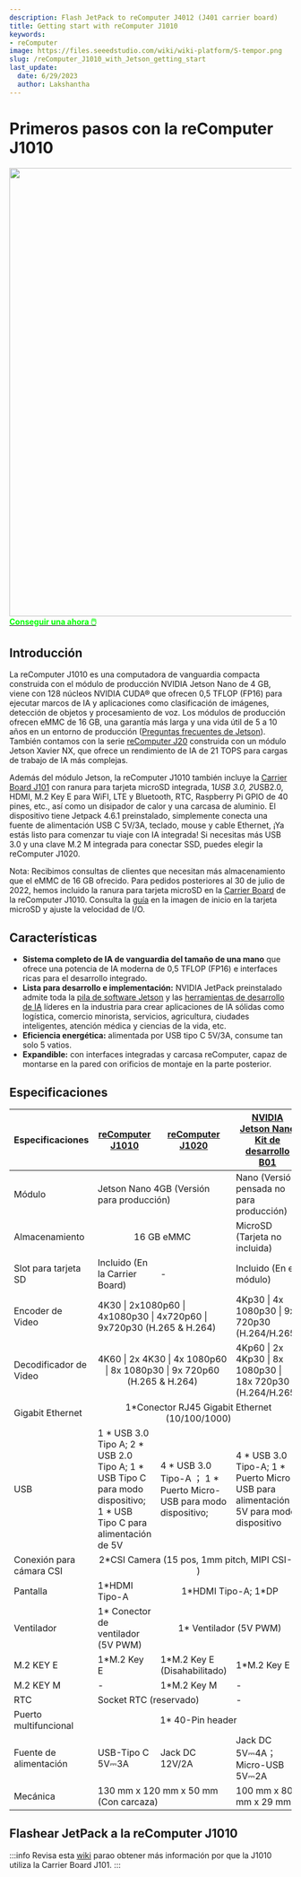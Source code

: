 ```yaml
---
description: Flash JetPack to reComputer J4012 (J401 carrier board)
title: Getting start with reComputer J1010
keywords:
- reComputer
image: https://files.seeedstudio.com/wiki/wiki-platform/S-tempor.png
slug: /reComputer_J1010_with_Jetson_getting_start
last_update:
  date: 6/29/2023
  author: Lakshantha
---
```


# Primeros pasos con la reComputer J1010

<div align="center"><img width ="800" src="https://media-cdn.seeedstudio.com/media/catalog/product/cache/bb49d3ec4ee05b6f018e93f896b8a25d/1/-/1-110061362-recomputer-j1010-first.jpg"/></div>

<div class="get_one_now_container" style={{textAlign: 'center'}}>
<a class="get_one_now_item" href="https://www.seeedstudio.com/Jetson-10-1-A0-p-5336.html">
            <strong><span><font color={'FFFFFF'} size={"4"}> Conseguir una ahora 🖱️</font></span></strong>
</a></div>

## Introducción
La reComputer J1010 es una computadora de vanguardia compacta construida con el módulo de producción NVIDIA Jetson Nano de 4 GB, viene con 128 núcleos NVIDIA CUDA® que ofrecen 0,5 TFLOP (FP16) para ejecutar marcos de IA y aplicaciones como clasificación de imágenes, detección de objetos y procesamiento de voz. Los módulos de producción ofrecen eMMC de 16 GB, una garantía más larga y una vida útil de 5 a 10 años en un entorno de producción ([Preguntas frecuentes de Jetson](https://developer.nvidia.com/embedded/faq)). También contamos con la serie [reComputer J20](https://www.seeedstudio.com/reComputer-J2021-p-5438.html?queryID=14111cbf2ca4f2951fd8a4c1762eb435&objectID=5438&indexName=bazaar_retailer_products) construida con un módulo Jetson Xavier NX, que ofrece un rendimiento de IA de 21 TOPS para cargas de trabajo de IA más complejas.

Además del módulo Jetson, la reComputer J1010 también incluye la [Carrier Board J101](https://www.seeedstudio.com/reComputer-J101-v2-Carrier-Board-for-Jetson-Nano-p-5396.html) con ranura para tarjeta microSD integrada, 1*USB 3.0, 2*USB2.0, HDMI, M.2 Key E para WiFI, LTE y Bluetooth, RTC, Raspberry Pi GPIO de 40 pines, etc., así como un disipador de calor y una carcasa de aluminio. El dispositivo tiene Jetpack 4.6.1 preinstalado, simplemente conecta una fuente de alimentación USB C 5V/3A, teclado, mouse y cable Ethernet, ¡Ya estás listo para comenzar tu viaje con IA integrada! Si necesitas más USB 3.0 y una clave M.2 M integrada para conectar SSD, puedes elegir la reComputer J1020.

Nota: Recibimos consultas de clientes que necesitan más almacenamiento que el eMMC de 16 GB ofrecido. Para pedidos posteriores al 30 de julio de 2022, hemos incluido la ranura para tarjeta microSD en la [Carrier Board](https://www.seeedstudio.com/reComputer-J101-v2-Carrier-Board-for-Jetson-Nano-p-5396.html) de la reComputer J1010. Consulta la [guía](https://wiki.seeedstudio.com/J1010_Boot_From_SD_Card/#flashing-system-from-j101-to-sd-card) en la imagen de inicio en la tarjeta microSD y ajuste la velocidad de I/O.

## Características

- **Sistema completo de IA de vanguardia del tamaño de una mano** que ofrece una potencia de IA moderna de 0,5 TFLOP (FP16) e interfaces ricas para el desarrollo integrado.
- **Lista para desarrollo e implementación:** NVIDIA JetPack preinstalado admite toda la [pila de software Jetson](https://developer.nvidia.com/embedded/develop/software) y las [herramientas de desarrollo de IA](https://wiki.seeedstudio.com/Jetson-AI-developer-tools/) líderes en la industria para crear aplicaciones de IA sólidas como logística, comercio minorista, servicios, agricultura, ciudades inteligentes, atención médica y ciencias de la vida, etc.
- **Eficiencia energética:** alimentada por USB tipo C 5V/3A, consume tan solo 5 vatios.
- **Expandible:** con interfaces integradas y carcasa reComputer, capaz de montarse en la pared con orificios de montaje en la parte posterior.

## Especificaciones

<table>
  <thead>
    <tr>
      <th>Especificaciones</th>
      <th><a href="https://www.seeedstudio.com/Jetson-10-1-A0-p-5336.html">reComputer J1010</a></th>
      <th><a href="https://www.seeedstudio.com/Jetson-10-1-H0-p-5335.html">reComputer J1020</a></th>
      <th><a href="https://www.seeedstudio.com/NVIDIA-Jetson-Nano-Development-Kit-B01-p-4437.html">NVIDIA Jetson Nano Kit de desarrollo B01</a></th>
    </tr>
  </thead>
  <tbody>
    <tr>
      <td>Módulo</td>
      <td colspan='2'>Jetson Nano 4GB (Versión para producción)</td>
      <td>Nano (Versión pensada no para producción)</td>
    </tr>
    <tr>
      <td>Almacenamiento</td>
      <td colspan='2' align='center'>16 GB eMMC</td>
      <td>MicroSD (Tarjeta no incluida)</td>
    </tr>
    <tr>
      <td>Slot para tarjeta SD</td>
      <td>Incluido (En la Carrier Board)</td>
      <td>-</td>
      <td>Incluido (En el módulo)</td>
    </tr>
    <tr>
      <td>Encoder de Video</td>
      <td colspan='2'>4K30 | 2x1080p60 | 4x1080p30 | 4x720p60 | 9x720p30 (H.265 & H.264)</td>
      <td>4Kp30 | 4x 1080p30 | 9x 720p30 (H.264/H.265)</td>
    </tr>
    <tr>
      <td>Decodificador de Video</td>
      <td colspan='2' align='center'>4K60 | 2x 4K30 | 4x 1080p60 | 8x 1080p30 | 9x 720p60 (H.265 & H.264)
      </td>
      <td>4Kp60 | 2x 4Kp30 | 8x 1080p30 | 18x 720p30 (H.264/H.265)</td>
    </tr>
    <tr>
      <td>Gigabit Ethernet</td>
      <td colspan='3' align='center'>1*Conector RJ45 Gigabit Ethernet (10/100/1000)</td>
    </tr>
    <tr>
      <td>USB</td>
      <td>1 * USB 3.0 Tipo A; 
2 * USB 2.0 Tipo A;
1 * USB Tipo C para modo dispositivo;
1 * USB Tipo C para alimentación de 5V</td>
      <td>4 * USB 3.0 Tipo-A ；
1 * Puerto Micro-USB para modo dispositivo;</td>
      <td>4 * USB 3.0 Tipo-A; 
1 * Puerto Micro-USB para alimentación 5V para modo dispositivo</td>
    </tr>
    <tr>
      <td>Conexión para cámara CSI</td>
      <td colspan='3' align='center'>2*CSI Camera (15 pos, 1mm pitch, MIPI CSI-2 )</td>
    </tr>
    <tr>
      <td>Pantalla</td>
      <td>1*HDMI Tipo-A</td>
      <td colspan='2' align='center'>1*HDMI Tipo-A; 
1*DP</td>
    </tr>
    <tr>
      <td>Ventilador</td>
      <td>1* Conector de ventilador (5V PWM)</td>
      <td colspan='2' align='center'>1* Ventilador (5V PWM)</td>
    </tr>
    <tr>
      <td>M.2 KEY E</td>
      <td>1*M.2 Key E</td>
      <td>1*M.2 Key E (Disahabilitado)</td>
      <td>1*M.2 Key E</td>
    </tr>
    <tr>
      <td>M.2 KEY M</td>
      <td>-</td>
      <td>1*M.2 Key M</td>
      <td>-</td>
    </tr>
    <tr>
      <td>RTC</td>
      <td colspan='2'>Socket RTC (reservado)</td>
      <td>-</td>
    </tr>
    <tr>
      <td>Puerto multifuncional</td>
      <td colspan='3' align='center'>1* 40-Pin header</td>
    </tr>
    <tr>
      <td>Fuente de alimentación</td>
      <td>USB-Tipo C 5V⎓3A</td>
      <td>Jack DC 12V/2A</td>
      <td>Jack DC 5V⎓4A；
Micro-USB 5V⎓2A</td>
    </tr>
    <tr>
      <td>Mecánica</td>
      <td colspan='2'>130 mm x 120 mm x 50 mm (Con carcaza)</td>
      <td>100 mm x 80 mm x 29 mm</td>
    </tr>
  </tbody>
</table>

## Flashear JetPack a la reComputer J1010

:::info
Revisa esta [wiki](/reComputer_J1010_J101_Flash_Jetpack) parao obtener más información por que la J1010 utiliza la Carrier Board J101.
:::

